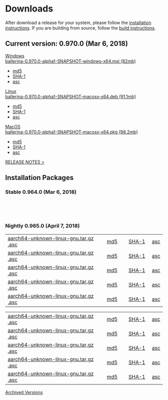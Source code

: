 <link rel="stylesheet" href="/css/download-page.css"></link>
<script src="/js/download.js"></script>
<div class="row cBallerina-io-Gray-row">
    <div class="container">
        <div class="col-xs-12 col-sm-16 col-md-6 col-lg-6 cDownloadsHeader">
            <h1>Downloads</h1>
            <p>
				After download a release for your system, please follow the <a href="#">installation instructions</a>. If you are building from source, follow the <a href="https://github.com/ballerina-platform/ballerina-lang/blob/master/README.md#install-from-source">build instructions</a>.
            </p>         
            <div class="cFeaturedVersion">
                <h2>Current version: <span id="versionInfo">0.970.0 (Mar 6, 2018)</span></h2>
            </div>
        </div>
        <div class="clearfix"></div>
		<div class="row cDownloads">
			<div class="col-xs-12 col-sm-12 col-md-4 col-lg-4 cDownloadLeft">
				<a id="packWindows" href="#" class="cDownload">
					<div>Windows</div>
					<div id="packWindowsName" class="cSize">ballerina-0.970.0-alpha1-SNAPSHOT-windows-x64.msi (82mb)</div>
				</a>
				<ul class="cDiwnloadSubLinks">
					<li><a id="packWindowsMd5" href="#">md5</a></li>
					<li><a id="packWindowsSha1" href="#">SHA-1</a></li>
					<li><a id="packWindowsAsc" href="#">asc</a></li>
				</ul>
			</div>
			<div class="col-xs-12 col-sm-12 col-md-4 col-lg-4 cDownloadMiddle">
				<a id="packLinux" href="#" class="cDownload">
					<div>Linux</div>
					<div  id="packLinuxName" class="cSize">ballerina-0.970.0-alpha1-SNAPSHOT-macosx-x64.deb (91.1mb)</div>
				</a>
				<ul class="cDiwnloadSubLinks">
					<li><a id="packLinuxMd5" href="#">md5</a></li>
					<li><a id="packLinuxSha1" href="#">SHA-1</a></li>
					<li><a id="packLinuxAsc" href="#">asc</a></li>
				</ul>
			</div>
			<div class="col-xs-12 col-sm-12 col-md-4 col-lg-4 cDownloadMiddle">
				<a id="packMac" href="#" class="cDownload">
					<div>MacOS</div>
					<div id="packMacName" class="cSize">ballerina-0.970.0-alpha1-SNAPSHOT-macosx-x64.pkg (98.2mb)</div>
				</a>
				<ul class="cDiwnloadSubLinks">
					<li><a id="packMacMd5" href="#">md5</a></li>
					<li><a id="packMacSha1" href="#">SHA-1</a></li>
					<li><a id="packMacAsc" href="#">asc</a></li>
				</ul>
			</div>
		</div>
        <div class="col-xs-12 col-sm-16 col-md-12 col-lg-12">
            <div class="cReleaseNotes">
                <p><a href="/downloads/release-notes">RELEASE NOTES ></a></p>
            </div>
        </div>
        <div class="col-xs-12 col-sm-16 col-md-12 col-lg-12">
            <div class="cStandaloneInstallers">
                <h2>Installation Packages</h2>
                <div class="cInstallers">
                    <h3>Stable 0.964.0 (Mar 6, 2018)</h3>
                    <div class="col-xs-12 col-sm-16 col-md-6 col-lg-6 cLeftTable">
                        <table id="insPackages0">                          
                        </table>
                    </div>
                    <div class="col-xs-12 col-sm-16 col-md-6 col-lg-6 cRightTable">
                        <table id="insPackages1">
                        </table>
                    </div>
                    <div class="clearfix"></div>
					<br>
					<h3>Nightly 0.965.0 (April 7, 2018)</h3>
					<div class="col-xs-12 col-sm-16 col-md-6 col-lg-6 cLeftTable">
                        <table>
                            <tr>
                                <td style="width: 65%"><a href="#" class="cLinkBlack">aarch64-unknown-linux-gnu.tar.gz .asc</a></td>
                                <td style="width: 14%"><a href="#">md5</a></td>
                                <td style="width: 15%"><a href="#">SHA-1</a></td>
                                <td style="width: 6%"><a href="#">asc</a></td>
                            </tr>
                            <tr>
                                <td><a href="#" class="cLinkBlack">aarch64-unknown-linux-gnu.tar.gz .asc</a></td>
                                <td><a href="#">md5</a></td>
                                <td><a href="#">SHA-1</a></td>
                                <td><a href="#">asc</a></td>
                            </tr>
                            <tr>
                                <td><a href="#" class="cLinkBlack">aarch64-unknown-linux-gnu.tar.gz .asc</a></td>
                                <td><a href="#">md5</a></td>
                                <td><a href="#">SHA-1</a></td>
                                <td><a href="#">asc</a></td>
                            </tr>
                            <tr>
                                <td><a href="#" class="cLinkBlack">aarch64-unknown-linux-gnu.tar.gz .asc</a></td>
                                <td><a href="#">md5</a></td>
                                <td><a href="#">SHA-1</a></td>
                                <td><a href="#">asc</a></td>
                            </tr>
                            <tr>
                                <td><a href="#" class="cLinkBlack">aarch64-unknown-linux-gnu.tar.gz .asc</a></td>
                                <td><a href="#">md5</a></td>
                                <td><a href="#">SHA-1</a></td>
                                <td><a href="#">asc</a></td>
                            </tr>
                        </table>
                    </div>
					<div class="col-xs-12 col-sm-16 col-md-6 col-lg-6 cRightTable">
                        <table>
                            <tr>
                                <td style="width: 65%"><a href="#" class="cLinkBlack">aarch64-unknown-linux-gnu.tar.gz .asc</a></td>
                                <td style="width: 14%"><a href="#">md5</a></td>
                                <td style="width: 15%"><a href="#">SHA-1</a></td>
                                <td style="width: 6%"><a href="#">asc</a></td>
                            </tr>
                            <tr>
                                <td><a href="#" class="cLinkBlack">aarch64-unknown-linux-gnu.tar.gz .asc</a></td>
                                <td><a href="#">md5</a></td>
                                <td><a href="#">SHA-1</a></td>
                                <td><a href="#">asc</a></td>
                            </tr>
                            <tr>
                                <td><a href="#" class="cLinkBlack">aarch64-unknown-linux-gnu.tar.gz .asc</a></td>
                                <td><a href="#">md5</a></td>
                                <td><a href="#">SHA-1</a></td>
                                <td><a href="#">asc</a></td>
                            </tr>
                            <tr>
                                <td><a href="#" class="cLinkBlack">aarch64-unknown-linux-gnu.tar.gz .asc</a></td>
                                <td><a href="#">md5</a></td>
                                <td><a href="#">SHA-1</a></td>
                                <td><a href="#">asc</a></td>
                            </tr>
                            <tr>
                                <td><a href="#" class="cLinkBlack">aarch64-unknown-linux-gnu.tar.gz .asc</a></td>
                                <td><a href="#">md5</a></td>
                                <td><a href="#">SHA-1</a></td>
                                <td><a href="#">asc</a></td>
                            </tr>
                        </table>
                    </div>
					<div class="clearfix"></div>
                </div>
            </div>            
        </div>
        <div class="col-xs-12 col-sm-16 col-md-12 col-lg-12 cArchived">
			<a href="/downloads/archived" class="btn btn-link">Archived Versions</a>
        </div>
    </div>
</div>
